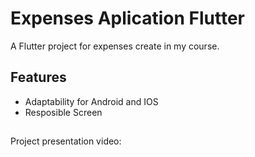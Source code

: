 # Expenses Aplication Flutter
A Flutter project for expenses create in my course.

## Features
- Adaptability for Android and IOS
- Resposible Screen

##

Project presentation video:
